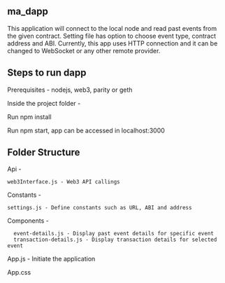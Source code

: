 
## ma_dapp
This application will connect to the local node and read past events from the given contract. Setting file has option to choose event type, contract address and ABI. Currently, this app uses HTTP connection and it can be changed to WebSocket or any other remote provider.


## Steps to run dapp 
  Prerequisites - nodejs, web3, parity or geth
  
  Inside the project folder - 

  Run npm install 

  Run npm start, app can be accessed in localhost:3000



## Folder Structure

  Api - 

    web3Interface.js - Web3 API callings

  Constants -

    settings.js - Define constants such as URL, ABI and address

  Components -

	  event-details.js - Display past event details for specific event
	  transaction-details.js - Display transaction details for selected event
  
  App.js - Initiate the application

  App.css